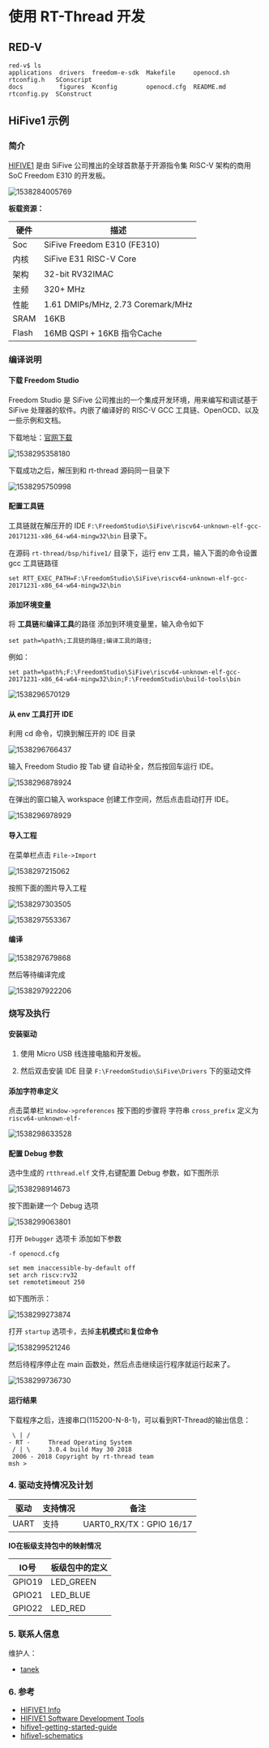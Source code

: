 # 使用 RT-Thread 开发



## RED-V



```shell
red-v$ ls
applications  drivers  freedom-e-sdk  Makefile     openocd.sh  rtconfig.h   SConscript
docs          figures  Kconfig        openocd.cfg  README.md   rtconfig.py  SConstruct
```





## HiFive1 示例 ##

### 简介

[HIFIVE1](https://www.sifive.com/products/hifive1/) 是由 SiFive 公司推出的全球首款基于开源指令集 RISC-V 架构的商用 SoC Freedom E310 的开发板。

![1538284005769](figures/board.png)



**板载资源：**

| 硬件  | 描述                              |
| ----- | --------------------------------- |
| Soc   | SiFive Freedom E310 (FE310)       |
| 内核  | SiFive E31 RISC-V Core            |
| 架构  | 32-bit RV32IMAC                   |
| 主频  | 320+ MHz                          |
| 性能  | 1.61 DMIPs/MHz, 2.73 Coremark/MHz |
| SRAM  | 16KB                              |
| Flash | 16MB QSPI + 16KB 指令Cache        |

### 编译说明

#### 下载 Freedom Studio

Freedom Studio 是 SiFive 公司推出的一个集成开发环境，用来编写和调试基于 SiFive 处理器的软件。内嵌了编译好的 RISC-V GCC 工具链、OpenOCD、以及一些示例和文档。

下载地址：[官网下载](https://www.sifive.com/products/tools/)

![1538295358180](figures/dowmload.png)

下载成功之后，解压到和 rt-thread 源码同一目录下

![1538295750998](figures/untar.png)

#### 配置工具链

工具链就在解压开的 IDE  `F:\FreedomStudio\SiFive\riscv64-unknown-elf-gcc-20171231-x86_64-w64-mingw32\bin` 目录下。

在源码  `rt-thread/bsp/hifive1/` 目录下，运行 env 工具，输入下面的命令设置 gcc 工具链路径

```
set RTT_EXEC_PATH=F:\FreedomStudio\SiFive\riscv64-unknown-elf-gcc-20171231-x86_64-w64-mingw32\bin
```

#### 添加环境变量

将 **工具链**和**编译工具**的路径 添加到环境变量里，输入命令如下

```
set path=%path%;工具链的路径;编译工具的路径;
```

例如：

```
set path=%path%;F:\FreedomStudio\SiFive\riscv64-unknown-elf-gcc-20171231-x86_64-w64-mingw32\bin;F:\FreedomStudio\build-tools\bin
```

![1538296570129](figures/env.png)

#### 从 env 工具打开 IDE

利用 cd 命令，切换到解压开的 IDE 目录

![1538296766437](figures/cd.png)

输入 Freedom Studio 按 Tab 键 自动补全，然后按回车运行 IDE。

![1538296878924](figures/open_ide.png)

在弹出的窗口输入 workspace 创建工作空间，然后点击启动打开 IDE。

![1538296978929](figures/ide.png)

#### 导入工程

在菜单栏点击 `File->Import` 

![1538297215062](figures/import.png)

按照下面的图片导入工程

![1538297303505](figures/import2.png)

![1538297553367](figures/import3.png)



#### 编译

![1538297679868](figures/build.png)

然后等待编译完成

![1538297922206](figures/builded.png)




### 烧写及执行

#### 安装驱动

1. 使用 Micro USB 线连接电脑和开发板。

2. 然后双击安装 IDE 目录 `F:\FreedomStudio\SiFive\Drivers` 下的驱动文件

#### 添加字符串定义

点击菜单栏 `Window->preferences`  按下图的步骤将 字符串 `cross_prefix` 定义为 `riscv64-unknown-elf-`

![1538298633528](figures/string.png)

#### 配置 Debug 参数

选中生成的 `rtthread.elf` 文件,右键配置 Debug 参数，如下图所示

![1538298914673](figures/debug.png)

按下图新建一个 Debug 选项

![1538299063801](figures/debug1.png)

打开 `Debugger` 选项卡 添加如下参数

```
-f openocd.cfg

set mem inaccessible-by-default off
set arch riscv:rv32
set remotetimeout 250
```

如下图所示：

![1538299273874](figures/debug2.png)

打开 `startup` 选项卡，去掉**主机模式**和**复位命令**

![1538299521246](figures/debug3.png)

然后待程序停止在 main 函数处，然后点击继续运行程序就运行起来了。

![1538299736730](figures/run.png)

#### 运行结果

下载程序之后，连接串口(115200-N-8-1)，可以看到RT-Thread的输出信息：

```
 \ | /
- RT -     Thread Operating System
 / | \     3.0.4 build May 30 2018
 2006 - 2018 Copyright by rt-thread team
msh >
```

### 4. 驱动支持情况及计划

| 驱动 | 支持情况 |          备注           |
| ---- | -------- | :---------------------: |
| UART | 支持     | UART0_RX/TX：GPIO 16/17 |

**IO在板级支持包中的映射情况**

| IO号   | 板级包中的定义 |
| ------ | -------------- |
| GPIO19 | LED_GREEN      |
| GPIO21 | LED_BLUE       |
| GPIO22 | LED_RED        |

### 5. 联系人信息

维护人：
- [tanek](https://github.com/TanekLiang)

### 6. 参考

* [HIFIVE1 Info](https://www.sifive.com/products/hifive1/)
* [HIFIVE1 Software Development Tools](https://www.sifive.com/products/tools/)
* [hifive1-getting-started-guide](https://www.sifive.com/documentation/boards/hifive1/hifive1-getting-started-guide/)
* [hifive1-schematics](https://www.sifive.com/documentation/boards/hifive1/hifive1-schematics/)